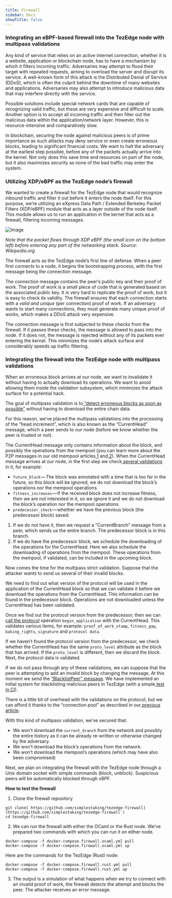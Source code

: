 ```yaml
---
title: Firewall
sidebar: Docs
showTitle: false
---
```


### **Integrating an eBPF-based firewall into the TezEdge node with multipass validations**

Any kind of service that relies on an active internet connection, whether it is a website, application or blockchain node, has to have a mechanism by which it filters incoming traffic. Adversaries may attempt to flood their target with repeated requests, aiming to overload the server and disrupt its service. A well-known form of this attack is the Distributed Denial of Service (DDoS), which is often the culprit behind the downtime of many websites and applications. Adversaries may also attempt to introduce malicious data that may interfere directly with the service.

Possible solutions include special network cards that are capable of recognizing valid traffic, but these are very expensive and difficult to scale. Another option is to accept all incoming traffic and then filter out the malicious data within the application/network layer. However, this is resource-intensive and comparatively slow.

In blockchain, securing the node against malicious peers is of prime importance as such attacks may deny service or even create erroneous blocks, leading to significant financial costs. We want to halt the adversary at the earliest step possible, before any of the packets actually arrive into the kernel. Not only does this save time and resources on part of the node, but it also maximizes security as none of the bad traffic may enter the system.


### **Utilizing XDP/eBPF as the TezEdge node’s firewall**

We wanted to create a firewall for the TezEdge node that would recognize inbound traffic and filter it out before it enters the node itself. For this purpose, we’re utilizing an eXpress Data Path / Extended Berkeley Packet Filters (XDP/eBPF) module that acts as a layer outside of the node itself. This module allows us to run an application in the kernel that acts as a firewall, filtering incoming messages.

![Image](../../static/images/firewall1.png)

_Note that the packet flows through XDP eBPF (the small icon on the bottom left) before entering any part of the networking stack. Source: Wikipedia.org_


The firewall acts as the TezEdge node’s first line of defense. When a peer first connects to a node, it begins the bootstrapping process, with the first message being the connection message.

The connection message contains the peer’s public key and their proof of work. The proof of work is a small piece of code that is generated based on the associated public key. It is very hard to replicate the proof of work, but it is easy to check its validity. The firewall ensures that each connection starts with a _valid and unique_ (per connection) proof of work. If an adversary wants to start many connections, they must generate many unique proof of works, which makes a DDoS attack very expensive.

The connection message is first subjected to these checks from the firewall. If it passes these checks, the message is allowed to pass into the node. If it does not, the message is rejected without any of its packets ever entering the kernel. This minimizes the node’s attack surface and considerably speeds up traffic filtering.


### **Integrating the firewall into the TezEdge node with multipass validations**

When an erroneous block arrives at our node, we want to invalidate it without having to actually download its operations. We want to avoid allowing them inside the validation subsystem, which minimizes the attack surface for a potential hack.

The goal of multipass validation is to[ “detect erroneous blocks as soon as possible”](https://tezos.gitlab.io/whitedoc/validation.html?highlight=multipass) without having to download the entire chain data.

For this reason, we’ve placed the multipass validations into the processing of the “head increment”, which is also known as the “CurrentHead” message, which a peer sends to our node (before we know whether the peer is trusted or not).

The CurrentHead message only contains information about the block, and possibly the operations from the mempool (you can learn more about the P2P messages in our old mempool articles[ 1](https://medium.com/simplestaking/the-tezedge-node-a-deep-dive-into-the-mempool-part-1-1a01e3b9de9a) and[ 2](https://medium.com/simplestaking/the-tezedge-node-a-deep-dive-into-the-mempool-part-2-fc7c579d0033)). When the CurrentHead message arrives at our node, in the first step we check[ several validations](https://github.com/simplestaking/tezedge/blob/v0.8.0/shell/src/state/block_state.rs#L89) in it, for example:



*   `future_block` — The block was annotated with a time that is too far in the future, so this block will be ignored, we do not download the block’s operations nor the mempool operations.
*   `fitness_increases` — If the received block does not increase fitness, then we are not interested in it, so we ignore it and we do not download the block’s operation nor the mempool operations.
*   `predecessor_check` — whether we have the previous block (the predecessor block) saved:
1. If we do not have it, then we request a “CurrentBranch” message from a peer, which sends us the entire branch. The predecessor block is in this branch.
2. If we do have the predecessor block, we schedule the downloading of the operations for the CurrentHead. Here we also schedule the downloading of operations from the mempool. These operations from the mempool, if validated, can be included in the upcoming block.

Now comes the time for the multipass strict validation. Suppose that the attacker wants to send us several of their invalid blocks.

We need to find out what version of the protocol will be used in the application of the CurrentHead block so that we can validate it before we download the operations from the CurrentHead. This information can be found in the predecessor block. Operations are not downloaded unless the CurrentHead has been validated.

Once we find out the protocol version from the predecessor, then we can [call the protocol](https://github.com/simplestaking/tezedge/blob/v0.8.0/shell/src/validation/mod.rs#L212) operation `begin_application` with the CurrentHead. This validates various items, for example: `proof_of_work_stamp`, `fitness_gap`, `baking_rights`, `signature` and `protocol data`.

If we haven’t found the protocol version from the predecessor, we check whether the CurrentHead has the same `proto_level` attribute as the block that has arrived. If the `proto_level` is different, then we discard the block. Next, the protocol data is validated.

If we do not pass through any of these validations, we can suppose that the peer is attempting to add an invalid block by changing the message. At this moment we send the [“BlacklistPeer” message](https://github.com/simplestaking/tezedge/blob/v0.8.0/shell/src/chain_manager.rs#L610). We have implemented an initial system for blacklisting malicious peers in TezEdge (with a simple[ test in CI](http://ci.tezedge.com/simplestaking/tezedge/1840/1/7)).

There is a little bit of overhead with the validations on the protocol, but we can afford it thanks to the “connection pool” as described in our[ previous article](https://medium.com/simplestaking/the-tezedge-node-using-multiple-cpu-cores-to-pre-validate-operations-in-tezos-eb4d26dc3b7d?source=collection_home---6------0-----------------------).

With this kind of multipass validation, we’ve secured that:



*   We won’t download the `current_branch` from the network and possibly the entire history as it can be already re-written or otherwise changed by the adversary.
*   We won’t download the block’s operations from the network.
*   We won’t download the mempool’s operations (which may have also been compromised)

Next, we plan on integrating the firewall with the TezEdge node through a Unix domain socket with simple commands (block, unblock). Suspicious peers will be automatically blocked through xBPF.

**How to test the firewall**



1. Clone the firewall repository

```
git clone[ https://github.com/simplestaking/tezedge-firewall](https://github.com/simplestaking/tezedge-firewall`)
cd tezedge-firewall
```

2. We can run the firewall with either the OCaml or the Rust node. We’ve prepared two commands with which you can run it on either node.

```
docker-compose -f docker-compose.firewall.ocaml.yml pull
docker-compose -f docker-compose.firewall.ocaml.yml up
```

Here are the commands for the TezEdge (Rust) node:

```
docker-compose -f docker-compose.firewall.rust.yml pull
docker-compose -f docker-compose.firewall.rust.yml up
```

3. The output is a simulation of what happens when we try to connect with an invalid proof of work, the firewall detects the attempt and blocks the peer. The attacker receives an error message.
